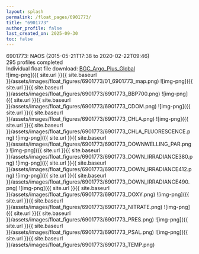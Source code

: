 ```yaml
---
layout: splash
permalink: /float_pages/6901773/
title: "6901773"
author_profile: false
last_created_on: 2025-09-30
toc: false
---
```

 
6901773: NAOS (2015-05-21T17:38 to 2020-02-22T09:46)\
295 profiles completed\
Individual float file download: [BGC_Argo_Plus_Global](https://ftp.soest.hawaii.edu/bgc_argo_plus/Individual_Floats/outliers_removed/6901773_Sprof_processed.nc)\
![img-png]({{ site.url }}{{ site.baseurl }}/assets/images/float_figures/6901773/01_6901773_map.png)
![img-png]({{ site.url }}{{ site.baseurl }}/assets/images/float_figures/6901773/6901773_BBP700.png)
![img-png]({{ site.url }}{{ site.baseurl }}/assets/images/float_figures/6901773/6901773_CDOM.png)
![img-png]({{ site.url }}{{ site.baseurl }}/assets/images/float_figures/6901773/6901773_CHLA.png)
![img-png]({{ site.url }}{{ site.baseurl }}/assets/images/float_figures/6901773/6901773_CHLA_FLUORESCENCE.png)
![img-png]({{ site.url }}{{ site.baseurl }}/assets/images/float_figures/6901773/6901773_DOWNWELLING_PAR.png)
![img-png]({{ site.url }}{{ site.baseurl }}/assets/images/float_figures/6901773/6901773_DOWN_IRRADIANCE380.png)
![img-png]({{ site.url }}{{ site.baseurl }}/assets/images/float_figures/6901773/6901773_DOWN_IRRADIANCE412.png)
![img-png]({{ site.url }}{{ site.baseurl }}/assets/images/float_figures/6901773/6901773_DOWN_IRRADIANCE490.png)
![img-png]({{ site.url }}{{ site.baseurl }}/assets/images/float_figures/6901773/6901773_DOXY.png)
![img-png]({{ site.url }}{{ site.baseurl }}/assets/images/float_figures/6901773/6901773_NITRATE.png)
![img-png]({{ site.url }}{{ site.baseurl }}/assets/images/float_figures/6901773/6901773_PRES.png)
![img-png]({{ site.url }}{{ site.baseurl }}/assets/images/float_figures/6901773/6901773_PSAL.png)
![img-png]({{ site.url }}{{ site.baseurl }}/assets/images/float_figures/6901773/6901773_TEMP.png)
